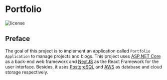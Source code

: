 # Portfolio 

![license](https://img.shields.io/github/license/rctrodrigo/aspnetcore-nextjs-postgresql-aws?style=for-the-badge)

## Preface

The goal of this project is to implement an application called `Portfolio Application` to manage projects and blogs. This 
project uses [ASP.NET Core](https://dotnet.microsoft.com/en-us/apps/aspnet) as a back-end web framework and 
[NextJS](https://nextjs.org/) as the React Framework for the user interface. Besides, it uses [PostgreSQL](https://www.postgresql.org/) 
and [AWS](https://aws.amazon.com/) as database and cloud storage respectively.